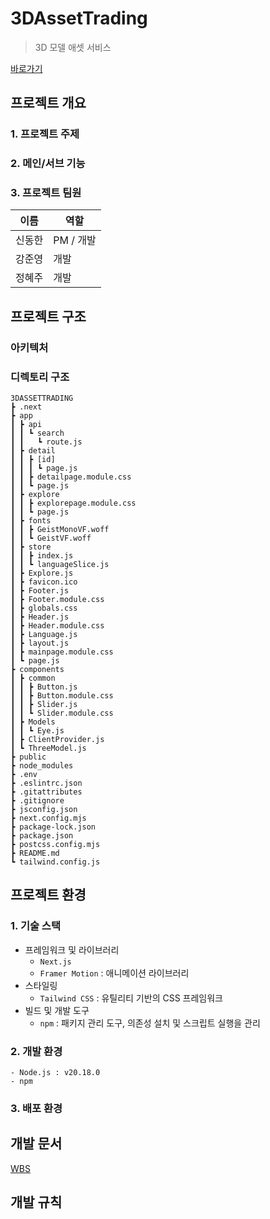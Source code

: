# 3DAssetTrading

> 3D 모델 애셋 서비스

[바로가기](https://asset.monsteratech.com)

## 프로젝트 개요

### 1. 프로젝트 주제

### 2. 메인/서브 기능

### 3. 프로젝트 팀원

| 이름   | 역할      |
| ------ | --------- |
| 신동한 | PM / 개발 |
| 강준영 | 개발      |
| 정혜주 | 개발      |

## 프로젝트 구조

### 아키텍처

### 디렉토리 구조

```
3DASSETTRADING
┣ .next
┣ app
┃ ┣ api
┃ ┃ ┗ search
┃ ┃   ┗ route.js
┃ ┣ detail
┃ ┃ ┣ [id]
┃ ┃ ┃ ┗ page.js
┃ ┃ ┣ detailpage.module.css
┃ ┃ ┗ page.js
┃ ┣ explore
┃ ┃ ┣ explorepage.module.css
┃ ┃ ┗ page.js
┃ ┣ fonts
┃ ┃ ┣ GeistMonoVF.woff
┃ ┃ ┗ GeistVF.woff
┃ ┣ store
┃ ┃ ┣ index.js
┃ ┃ ┗ languageSlice.js
┃ ┣ Explore.js
┃ ┣ favicon.ico
┃ ┣ Footer.js
┃ ┣ Footer.module.css
┃ ┣ globals.css
┃ ┣ Header.js
┃ ┣ Header.module.css
┃ ┣ Language.js
┃ ┣ layout.js
┃ ┣ mainpage.module.css
┃ ┗ page.js
┣ components
┃ ┣ common
┃ ┃ ┣ Button.js
┃ ┃ ┣ Button.module.css
┃ ┃ ┣ Slider.js
┃ ┃ ┗ Slider.module.css
┃ ┣ Models
┃ ┃ ┗ Eye.js
┃ ┣ ClientProvider.js
┃ ┗ ThreeModel.js
┣ public
┣ node_modules
┣ .env
┣ .eslintrc.json
┣ .gitattributes
┣ .gitignore
┣ jsconfig.json
┣ next.config.mjs
┣ package-lock.json
┣ package.json
┣ postcss.config.mjs
┣ README.md
┗ tailwind.config.js
```

## 프로젝트 환경

### 1. 기술 스택

- 프레임워크 및 라이브러리
  - `Next.js`
  - `Framer Motion` : 애니메이션 라이브러리
- 스타일링
  - `Tailwind CSS` : 유틸리티 기반의 CSS 프레임워크
- 빌드 및 개발 도구
  - `npm` : 패키지 관리 도구, 의존성 설치 및 스크립트 실행을 관리

### 2. 개발 환경

```
- Node.js : v20.18.0
- npm
```

### 3. 배포 환경

## 개발 문서

[WBS](https://docs.google.com/spreadsheets/d/1VKXxkeZoJzUnt8dinMVFNMZtRECBctodlVXIybQFLIg/edit?gid=1119871053#gid=1119871053)

## 개발 규칙
